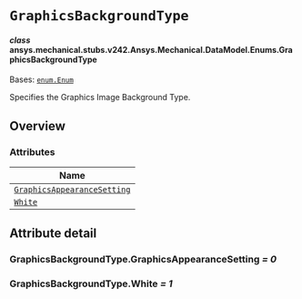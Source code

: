 # `GraphicsBackgroundType`



#### *class* ansys.mechanical.stubs.v242.Ansys.Mechanical.DataModel.Enums.GraphicsBackgroundType

Bases: [`enum.Enum`](https://docs.python.org/3/library/enum.html#enum.Enum)

Specifies the Graphics Image Background Type.

<!-- !! processed by numpydoc !! -->

<a id="overview"></a>

## Overview

### Attributes

| Name |
| ------------------------------------------------------------------------------------ |
| [`GraphicsAppearanceSetting`](#GraphicsBackgroundType.GraphicsAppearanceSetting) |
| [`White`](#GraphicsBackgroundType.White) |

<a id="attribute-detail"></a>

## Attribute detail

<a id="GraphicsBackgroundType.GraphicsAppearanceSetting"></a>

### GraphicsBackgroundType.GraphicsAppearanceSetting *= 0*

<a id="GraphicsBackgroundType.White"></a>

### GraphicsBackgroundType.White *= 1*


